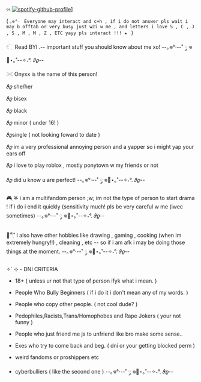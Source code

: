  `` ୨ৎ ``
[![spotify-github-profile](https://spotify-github-profile.kittinanx.com/api/view?uid=3155xrirqclxkqoc5o4qnnxlella&cover_image=true&theme=default&show_offline=false&background_color=000000&interchange=false&bar_color=ffa8cb)](https://github.com/kittinan/spotify-github-profile)]
  
  ( ``｡𖦹°‧  Everyone may interact and c+h , if i do not answer pls wait i may b offtab or very busy just w2i w me , and letters i love S , C , J , S , M , M , Z , ETC
      yayy pls interact !!! ★ `` )

𓏲 ๋࣭  ࣪ Read BYI .-- important stuff you should know about me xo!
--｡𖦹°‧--˚ ༘ 𖦹🐾⋆｡˚--✧˖°. 𝜗𝜚--

𓏵 Onyxx is the name of this person!

𝜗𝜚 she/her 

𝜗𝜚 bisex

𝜗𝜚 black

𝜗𝜚 minor ( under 16! )

𝜗𝜚single ( not looking foward to date )

𝜗𝜚 im  a very professional annoying person and a yapper so i might yap your ears off

𝜗𝜚 i love to play roblox , mostly ponytown w my friends or not

𝜗𝜚 did u know u are perfect!
--｡𖦹°‧--˚ ༘ 𖦹🐾⋆｡˚--✧˖°. 𝜗𝜚--

🎮ִ ࣪𖤐 i am a multifandom person ;w;
im not the type of person to start drama ! if i do i end it quickly (sensitivity much! pls be very careful w me (iwec sometimes)
--｡𖦹°‧--˚ ༘ 𖦹🐾⋆｡˚--✧˖°. 𝜗𝜚--

🍳˚𓍢ִ໋˚ I also have other hobbies like drawing , gaming , cooking (when im extremely hungry!!) , cleaning , etc -- so if i am afk i may be doing those things at the moment.
--｡𖦹°‧--˚ ༘ 𖦹🐾⋆｡˚--✧˖°. 𝜗𝜚--

✧` ⊹  - DNI CRITERIA

- 18+ ( unless ur not that type of person ifyk what i mean. )

- People Who Bully Beginners ( if i do it i don't mean any of my words. )

- People who copy other people. ( not cool dude? )
 
- Pedophiles,Racists,Trans/Homophobes and Rape Jokers ( your not funny )

- People who just friend me js to unfriend like bro make some sense..

- Exes who try to come back and beg. ( dni or your getting blocked perm )

- weird fandoms or proshippers etc

- cyberbulliers ( like the second one )
 --｡𖦹°‧--˚ ༘ 𖦹🐾⋆｡˚--✧˖°. 𝜗𝜚--
